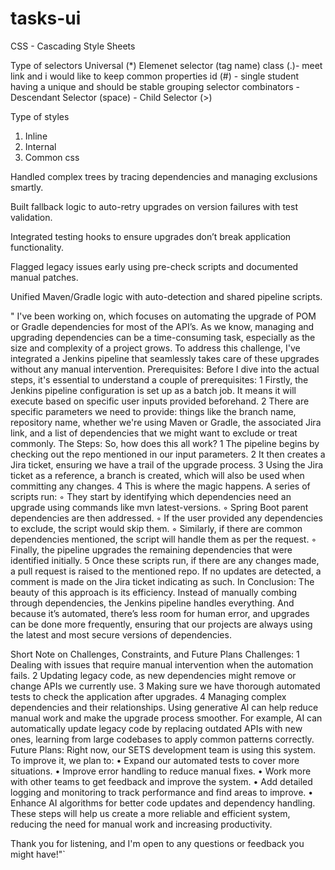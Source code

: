# tasks-ui
CSS - Cascading Style Sheets


Type of selectors
Universal (*)
Elemenet selector (tag name)
class (.)-  meet link and i would like to keep common properties
id (#)  - single student having a unique and should be stable
grouping selector
combinators
    - Descendant Selector (space)
    - Child Selector (>)

Type of styles 
1. Inline
2. Internal
3. Common css

Handled complex trees by tracing dependencies and managing exclusions smartly.

Built fallback logic to auto-retry upgrades on version failures with test validation.

Integrated testing hooks to ensure upgrades don’t break application functionality.

Flagged legacy issues early using pre-check scripts and documented manual patches.

Unified Maven/Gradle logic with auto-detection and shared pipeline scripts.


" I've been working on, which focuses on automating the upgrade of POM or Gradle dependencies for most of the API’s. As we know, managing and upgrading dependencies can be a time-consuming task, especially as the size and complexity of a project grows. To address this challenge, I've integrated a Jenkins pipeline that seamlessly takes care of these upgrades without any manual intervention.
Prerequisites: Before I dive into the actual steps, it's essential to understand a couple of prerequisites:
	1	Firstly, the Jenkins pipeline configuration is set up as a batch job. It means it will execute based on specific user inputs provided beforehand.
	2	There are specific parameters we need to provide: things like the branch name, repository name, whether we're using Maven or Gradle, the associated Jira link, and a list of dependencies that we might want to exclude or treat commonly.
The Steps: So, how does this all work?
	1	The pipeline begins by checking out the repo mentioned in our input parameters.
	2	It then creates a Jira ticket, ensuring we have a trail of the upgrade process.
	3	Using the Jira ticket as a reference, a branch is created, which will also be used when committing any changes.
	4	This is where the magic happens. A series of scripts run:
	◦	They start by identifying which dependencies need an upgrade using commands like mvn latest-versions.
	◦	Spring Boot parent dependencies are then addressed.
	◦	If the user provided any dependencies to exclude, the script would skip them.
	◦	Similarly, if there are common dependencies mentioned, the script will handle them as per the request.
	◦	Finally, the pipeline upgrades the remaining dependencies that were identified initially.
	5	Once these scripts run, if there are any changes made, a pull request is raised to the mentioned repo. If no updates are detected, a comment is made on the Jira ticket indicating as such.
In Conclusion: The beauty of this approach is its efficiency. Instead of manually combing through dependencies, the Jenkins pipeline handles everything. And because it’s automated, there’s less room for human error, and upgrades can be done more frequently, ensuring that our projects are always using the latest and most secure versions of dependencies. 

Short Note on Challenges, Constraints, and Future Plans
Challenges:
	1	Dealing with issues that require manual intervention when the automation fails.
	2	Updating legacy code, as new dependencies might remove or change APIs we currently use.
	3	Making sure we have thorough automated tests to check the application after upgrades.
	4	Managing complex dependencies and their relationships.
Using generative AI can help reduce manual work and make the upgrade process smoother. For example, AI can automatically update legacy code by replacing outdated APIs with new ones, learning from large codebases to apply common patterns correctly.
Future Plans: Right now, our SETS development team is using this system. To improve it, we plan to:
	•	Expand our automated tests to cover more situations.
	•	Improve error handling to reduce manual fixes.
	•	Work more with other teams to get feedback and improve the system.
	•	Add detailed logging and monitoring to track performance and find areas to improve.
	•	Enhance AI algorithms for better code updates and dependency handling.
These steps will help us create a more reliable and efficient system, reducing the need for manual work and increasing productivity.

Thank you for listening, and I'm open to any questions or feedback you might have!"`
